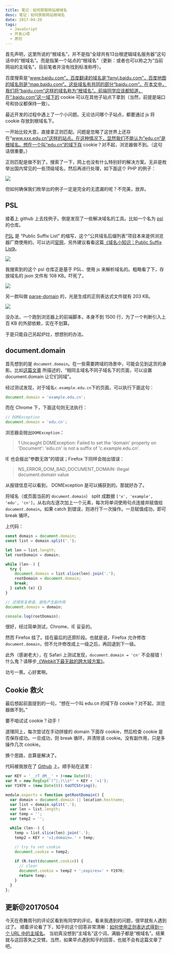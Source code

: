 ```yaml
---
title: 笔记：如何获取网站根域名
desc: 笔记：如何获取网站根域名
date: 2017-04-26
tags:
  - JavaScript
  - 开发心得
  - 原创
---
```


首先声明，这里所说的“根域名”，并不是指“全球共有13台根逻辑域名服务器”这句话中的“根域名”。而是指某一个站点的“根域名”（更新：或者也可以称之为“当前网站的主域名”，目前笔者并没有找到标准称呼）。

百度搜索是“www.baidu.com”，百度翻译的域名是“fanyi.baidu.com”，百度地图的域名则是“map.baidu.com”。这些域名有共同的部分“baidu.com”。在本文中，我们将“baidu.com”这样的域名称为“根域名”。前端同学应该都知道，在“.baidu.com”这一域下的 cookie 可以在其他子站点下拿到（当然，前提是端口号和协议都保持一致）。

最近开发的过程中遇上了一个小问题。无论访问哪个子站点，都要通过 js 将 cookie 存放到根域名下。

一开始比较大意，直接拿正则匹配。问题是忽略了这世界上还存在“www.xxx.edu.cn”这样的站点。在这种情况下，显然我们不能认为”edu.cn“是根域名。想在一个叫“edu.cn”的域下存 cookie？对不起，浏览器做不到。（这句话很重要。）

正则匹配是做不到了。搜索了一下，网上也没有什么特别好的解决方案。无非是枚举出国内常见的一些顶级域名，然后再进行处理，如下面这个 PHP 的例子：

![](https://ww2.sinaimg.cn/large/006tNbRwly1ff0e6map85j31000nuq53.jpg)

但如何确保我们枚举出的例子一定是完全的无遗漏的呢？不完美，放弃。

## PSL

接着上 github 上去找例子。倒是发现了一些解决域名的工具。比如一个名为 [psl](https://github.com/wrangr/psl) 的仓库。

[PSL](http://publicsuffix.org/) 是 “Public Suffix List” 的缩写，这个“公共域名后缀列表”项目本来是供浏览器厂商使用的。可以访问[官网](https://publicsuffix.org/)，另外建议看看这篇[《域名小知识：Public Suffix List》](https://imququ.com/post/domain-public-suffix-list.html)。

![](https://ww1.sinaimg.cn/large/006tNbRwly1ff0ei3m2wlj31f80ey0us.jpg)

我搜索到的这个 psl 仓库正是基于 PSL、使用 js 来解析域名的。粗略看了下，存放域名的 json 文件有 108 KB。吓死了。

![](https://ww3.sinaimg.cn/large/006tNbRwly1ff0eipy8z6j31ku0i4abp.jpg)

另一款叫做 [parse-domain](https://github.com/peerigon/parse-domain/) 的，光是生成的正则表达式文件就有 203 KB。

![](https://ww4.sinaimg.cn/large/006tNbRwly1ff0elsqwolj31ju0jmaco.jpg)

没办法，一个跑到浏览器上的前端脚本，本身不到 1500 行，为了一个判断引入上百 KB 的外部依赖，实在不划算。

于是只能自己另起炉灶，想想别的办法。

## document.domain

首先想到的是 `document.domain`。在一些需要跨域的场景中，可能会见到这货的身影。比如[这篇文章](http://www.tuicool.com/articles/jmY3Yr6) 所描述的，“相同主域名不同子域名下的页面，可以设置 document.domain 让它们同域”。

经过测试发现，对于域名`c.example.edu.cn`下的页面，可以执行下面这句：

```javascript
document.domain = 'example.edu.cn';
```

而在 Chrome 下，下面这句则无法执行：

```javascript
// DOMException
document.domain = 'edu.cn';
```

浏览器会抛出`DOMException`：

> 1 Uncaught DOMException: Failed to set the 'domain' property on 'Document': 'edu.cn' is not a suffix of 'c.example.edu.cn'.

IE 也会报出“参数无效”的错误；Firefox 下同样会抛出错误：

> NS_ERROR_DOM_BAD_DOCUMENT_DOMAIN: Illegal document.domain value

从报错信息可以看到， DOMException 是可以捕获到的。那就好办了。

将域名（或页面当前的 `document.domain`） split 成数据 `['x', 'example', 'edu', 'cn']`，从右向左逐次加上一个元素，每次将单词使用句点连接并赋值给 `document.domain`。如果 catch 到错误，则进行下一次操作。一旦赋值成功，即可 break 循环。

上代码：

```javascript
const domain = document.domain;
const list = domain.split('.');

let len = list.length;
let rootDomain = domain;

while (len--) {
  try {
    document.domain = list.slice(len).join('.');
    rootDomain = document.domain;
    break;
  } catch (e) {}
}

// 还得恢复原值，避免产生副作用
document.domain = domain;

console.log(rootDomain);
```

很好，经过简单测试，Chrome、IE 妥妥的。

然而 Firefox 挂了。挂在最后的还原阶段。也就是说，Firefox 允许修改 `document.domain`，但不允许修改成上一级之后，再回退到下一级。

此外（感谢老大），在 Safari 上测试发现，`document.domain = 'cn'` 不会报错！什么鬼？请移步[《Webkit下最无敌的跨大域方案》](https://imququ.com/post/document-domain-bug-in-webkit.html)。

功亏一篑。心好累啊。

## Cookie 救火

最后想起前面提到的一句，“想在一个叫 edu.cn 的域下存 cookie？对不起，浏览器做不到。”

要不咱试试 cookie？动手！

道理同上，每次尝试在手动拼接的 domain 下面存 cookie，然后检查 cookie 是否保存成功。一旦成功，则 break 循环，并清除该 cookie。没有副作用，只是多操作几次 cookie。

换个思路，总算是解决了。

代码被我放在了 [Github](https://github.com/AngusFu/browser-root-domain) 上。顺手贴在这里：

```javascript
var KEY = '__rT_dM__' + (+new Date());
var R = new RegExp('(^|;)\\s*' + KEY + '=1');
var Y1970 = (new Date(0)).toUTCString();

module.exports = function getRootDomain() {
  var domain = document.domain || location.hostname;
  var list = domain.split('.');
  var len = list.length;
  var temp = '';
  var temp2 = '';

  while (len--) {
    temp = list.slice(len).join('.');
    temp2 = KEY + '=1;domain=.' + temp;

    // try to set cookie
    document.cookie = temp2;
  
    if (R.test(document.cookie)) {
      // clear
      document.cookie = temp2 + ';expires=' + Y1970;
      return temp;
    }
  }
};
```


## 更新@20170504

今天在奇舞周刊的评论区看到有同学的评论。看来我遇到的问题，很早就有人遇到过了。
顺着评论看了下，知乎的这个回答非常清晰：[如何使用正则表达式得到一个 URL 中的主域名](https://www.zhihu.com/question/20994750?sort=created)。
当初真没想到“主域名”这个词，满脑子都是“根域名”。结果就与这回答失之交臂。当然，如果早点遇到知乎的回答，也就不会有这篇文章了吧。


